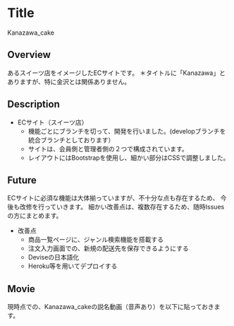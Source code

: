 
# Title
Kanazawa_cake

## Overview
あるスイーツ店をイメージしたECサイトです。
＊タイトルに「Kanazawa」とありますが、特に金沢とは関係ありません。

## Description
- ECサイト（スイーツ店）
  - 機能ごとにブランチを切って、開発を行いました。(developブランチを統合ブランチとしております）
  - サイトは、会員側と管理者側の２つで構成されています。
  - レイアウトにはBootstrapを使用し、細かい部分はCSSで調整しました。
  
## Future

ECサイトに必須な機能は大体揃っていますが、不十分な点も存在するため、
今後も改修を行っていきます。
細かい改善点は、複数存在するため、随時Issuesの方にまとめます。

- 改善点
  - 商品一覧ページに、ジャンル検索機能を搭載する
  - 注文入力画面での、新規の配送先を保存できるようにする
  - Deviseの日本語化
  - Heroku等を用いてデプロイする

## Movie

現時点での、Kanazawa_cakeの説名動画（音声あり）を以下に貼っておきます。

